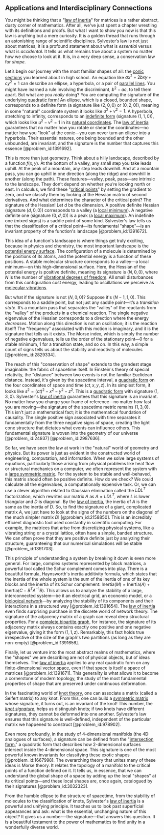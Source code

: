 ## Applications and Interdisciplinary Connections

You might be thinking that a "[law of inertia](@article_id:176507)" for matrices is a rather abstract, dusty corner of mathematics. After all, we've just spent a chapter wrestling with its definitions and proofs. But what I want to show you now is that this law is anything but a mere curiosity. It is a golden thread that runs through an astonishing range of scientific disciplines. Sylvester’s law is not just about matrices; it is a profound statement about what is *essential* versus what is *accidental*. It tells us what remains true about a system no matter how we choose to look at it. It is, in a very deep sense, a conservation law for *shape*.

Let’s begin our journey with the most familiar shapes of all: the [conic sections](@article_id:174628) you learned about in high school. An equation like $ax^2 + 2bxy + cy^2 = 1$ can describe an ellipse, a hyperbola, or a pair of [parallel lines](@article_id:168513). You might have learned a rule involving the discriminant, $b^2 - ac$, to tell them apart. But what are you *really* doing? You are computing the signature of the underlying [quadratic form](@article_id:153003)! An ellipse, which is a closed, bounded shape, corresponds to a definite form (a signature like $(2,0,0)$ or $(0,2,0)$), meaning in some "natural" coordinate system it looks like $u^2+v^2=1$. A hyperbola, stretching to infinity, corresponds to an [indefinite form](@article_id:150496) (signature $(1,1,0)$), which looks like $u^2-v^2=1$ in its [natural coordinates](@article_id:176111). The [law of inertia](@article_id:176507) guarantees that no matter how you rotate or shear the coordinates—no matter how you "look" at the conic—you can never turn an ellipse into a hyperbola. Their essential natures, one being bounded and the other unbounded, are invariant, and the signature is the number that captures this essence [@problem_id:1391692].

This is more than just geometry. Think about a hilly landscape, described by a function $f(x,y)$. At the bottom of a valley, any small step you take leads uphill. At the peak of a mountain, any step leads downhill. And at a mountain pass, you can go uphill in one direction (along the ridge) and downhill in another (along the path). These features—valley, peak, pass—are intrinsic to the landscape. They don’t depend on whether you’re looking north or east. In calculus, we find these "[critical points](@article_id:144159)" by setting the gradient to zero, and we classify them by looking at the Hessian matrix of second derivatives. And what determines the character of the critical point? The signature of the Hessian! Let $d$ be the dimension. A positive definite Hessian (signature $(d,0,0)$) corresponds to a valley (a [local minimum](@article_id:143043)). A negative definite one (signature $(0,d,0)$) is a peak (a [local maximum](@article_id:137319)). An indefinite one (mixed signs) is a saddle point of some kind. Sylvester's law tells us that the classification of a critical point—its fundamental "shape"—is an invariant property of the function's landscape [@problem_id:1391672].

This idea of a function's landscape is where things get truly exciting, because in physics and chemistry, the most important landscape is the [potential energy surface](@article_id:146947). The configuration of a molecule is determined by the positions of its atoms, and the potential energy is a function of these positions. A stable molecular structure corresponds to a valley—a local minimum—on this high-dimensional surface. Here, the Hessian of the potential energy is positive definite, meaning its signature is $(N, 0, 0)$, where $N$ is the number of [vibrational degrees of freedom](@article_id:141213). All small disturbances from this configuration cost energy, leading to oscillations we perceive as [molecular vibrations](@article_id:140333).

But what if the signature is not $(N,0,0)$? Suppose it's $(N-1, 1, 0)$. This corresponds to a saddle point, but not just any saddle point—it’s a *transition state*. It’s a mountain pass that separates the "valley" of the reactants from the "valley" of the products in a chemical reaction. The single negative eigenvalue of the Hessian corresponds to a direction where the energy *decreases*. Motion along this direction is not an oscillation; it is the reaction itself! The "frequency" associated with this motion is imaginary, and it is the signature that tells us it exists. The Morse index, which is simply the number of negative eigenvalues, tells us the order of the stationary point—0 for a stable minimum, 1 for a transition state, and so on. In this way, a simple count of signs tells us about the stability and reactivity of molecules [@problem_id:2829334].

The reach of this "conservation of shape" extends to the grandest stage imaginable: the fabric of spacetime itself. In Einstein's theory of special relativity, the "distance" between two events is not the familiar Euclidean distance. Instead, it's given by the spacetime interval, a [quadratic form](@article_id:153003) on the four coordinates of space and time $(ct, x, y, z)$. In its simplest form, it looks like $s^2 = (ct)^2 - x^2 - y^2 - z^2$. This is a [quadratic form](@article_id:153003) with signature $(1,3,0)$. Sylvester's [law of inertia](@article_id:176507) guarantees that this signature is an invariant. No matter how you change your frame of reference—no matter how fast you are moving—the signature of the spacetime metric remains $(1,3,0)$. This isn't just a mathematical fact; it is the mathematical foundation of causality. The single positive sign associated with time separates it fundamentally from the three negative signs of space, creating the light cone structure that dictates what events can influence others. This fundamental signature is woven into the geometry of our universe [@problem_id:24937] [@problem_id:2987636].

So far, we have seen the law at work in the "natural" world of geometry and physics. But its power is just as evident in the constructed world of engineering, computation, and information. When we solve large systems of equations, particularly those arising from physical problems like heat flow or structural mechanics on a computer, we often represent the system with a [large symmetric matrix](@article_id:637126). For the system to be stable and well-behaved, this matrix should often be positive definite. How do we check? We could calculate all the eigenvalues, a computationally expensive task. Or, we can use a clever algorithm related to Gaussian elimination called the $LDL^T$ factorization, which rewrites our matrix $A$ as $A = L D L^T$, where $L$ is lower triangular and $D$ is diagonal. By the [law of inertia](@article_id:176507), the inertia of $A$ is the same as the inertia of $D$. So, to find the signature of a giant, complicated matrix $A$, we just have to look at the signs of the numbers on the diagonal of the much simpler matrix $D$! [@problem_id:2158850]. This is an incredibly efficient diagnostic tool used constantly in scientific computing. For example, the matrices that arise from discretizing physical systems, like a vibrating string or a crystal lattice, often have a simple, banded structure. We can often prove that they are positive definite just by analyzing their structure, guaranteeing that our numerical simulations will be stable [@problem_id:1391703].

This principle of understanding a system by breaking it down is even more general. For large, complex systems represented by block matrices, a powerful tool called the Schur complement comes into play. There is a beautiful formula, Haynsworth's inertia additivity formula, which states that the inertia of the whole system is the sum of the inertia of one of its key blocks and the inertia of its Schur complement: $\text{Inertia}(M) = \text{Inertia}(A) + \text{Inertia}(C - B^T A^{-1} B)$. This allows us to analyze the stability of a large, interconnected system—be it an electrical grid, an economic model, or a [biological network](@article_id:264393)—by analyzing the stability of its components and their interactions in a structured way [@problem_id:1391654]. The [law of inertia](@article_id:176507) even finds surprising purchase in the discrete world of network theory. The signature of the adjacency matrix of a graph can reveal deep structural properties. For a [complete bipartite graph](@article_id:275735), for instance, the signature of its adjacency matrix always contains exactly one positive and one negative eigenvalue, giving it the form $(1, 1, z)$. Remarkably, this fact holds true irrespective of the size of the graph's two partitions (as long as they are non-empty) [@problem_id:1391656].

Finally, let us venture into the most abstract realms of mathematics, where the "shapes" we are describing are not of physical objects, but of ideas themselves. The [law of inertia](@article_id:176507) applies to any real quadratic form on any [finite-dimensional vector space](@article_id:186636), even if that space is itself a space of matrices [@problem_id:1391671]. This generality is what allows it to become a cornerstone of modern topology, the study of the most fundamental properties of shape that are preserved under continuous deformation.

In the fascinating world of [knot theory](@article_id:140667), one can associate a matrix (called a Seifert matrix) to any knot. From this, one can build a [symmetric matrix](@article_id:142636) whose signature, it turns out, is an invariant of the knot! This number, the *[knot signature](@article_id:263674)*, helps us distinguish knots; if two knots have different signatures, they cannot be deformed into one another. Sylvester’s law ensures that this signature is well-defined, independent of the particular matrix we happened to construct [@problem_id:978902].

Even more profoundly, in the study of 4-dimensional manifolds (the 4D analogues of surfaces), a signature can be defined from the "[intersection form](@article_id:160581)," a quadratic form that describes how 2-dimensional surfaces intersect inside the 4-dimensional space. This signature is one of the most powerful known invariants for classifying these exotic shapes [@problem_id:1667998]. The overarching theory that unites many of these ideas is Morse theory. It relates the topology of a manifold to the critical points of a function defined on it. It tells us, in essence, that we can understand the global shape of a space by adding up the local "shapes" at its critical points—and these local shapes are, once again, catalogued by their signatures [@problem_id:3032323].

From the humble ellipse to the structure of spacetime, from the stability of molecules to the classification of knots, Sylvester's [law of inertia](@article_id:176507) is a powerful and unifying principle. It teaches us to look past superficial appearances and ask: what is the essential, unchanging nature of this object? It gives us a number—the signature—that answers this question. It is a beautiful testament to the power of mathematics to find unity in a wonderfully diverse world.